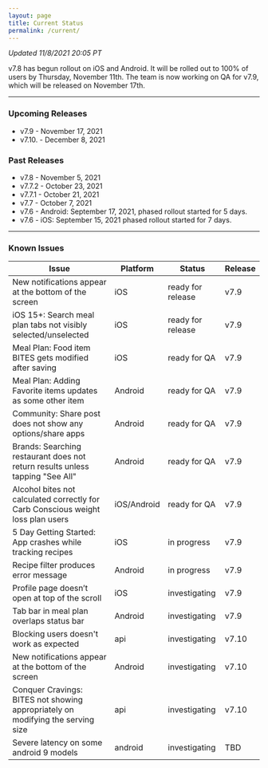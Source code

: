 ```yaml
---
layout: page
title: Current Status
permalink: /current/
---
```


_Updated 11/8/2021 20:05 PT_

v7.8 has begun rollout on iOS and Android. It will be rolled out to 100% of users by Thursday, November 11th. The team is now working on QA for v7.9, which will be released on November 17th.

***

### Upcoming Releases
- v7.9    - November 17, 2021
- v7.10.  - December 8, 2021
 
### Past Releases
- v7.8    - November 5, 2021
- v7.7.2  - October 23, 2021
- v7.7.1  - October 21, 2021
- v7.7    - October 7, 2021
- v7.6    - Android: September 17, 2021, phased rollout started for 5 days.
- v7.6    - iOS: September 15, 2021 phased rollout started for 7 days.

***

### Known Issues

|Issue                          |Platform   | Status    | Release           |
| ---                           | ---       | ---       | ---               |
|New notifications appear at the bottom of the screen |iOS|ready for release| v7.9|
|iOS 15+: Search meal plan tabs not visibly selected/unselected |iOS|ready for release| v7.9|
|Meal Plan: Food item BITES gets modified after saving|iOS|ready for QA| v7.9|
|Meal Plan: Adding Favorite items updates as some other item|Android|ready for QA| v7.9|
|Community: Share post does not show any options/share apps|Android|ready for QA| v7.9|
|Brands: Searching restaurant does not return results unless tapping "See All"|Android|ready for QA| v7.9|
|Alcohol bites not calculated correctly for Carb Conscious weight loss plan users |iOS/Android|ready for QA| v7.9|
|5 Day Getting Started: App crashes while tracking recipes |iOS|in progress| v7.9|
|Recipe filter produces error message |Android|in progress| v7.9|
|Profile page doesn’t open at top of the scroll |iOS|investigating| v7.9|
|Tab bar in meal plan overlaps status bar |Android|investigating| v7.9|
|Blocking users doesn't work as expected|api|investigating| v7.10|
|New notifications appear at the bottom of the screen |Android|investigating| v7.10|
|Conquer Cravings: BITES not showing appropriately on modifying the serving size|api|investigating| v7.10|
|Severe latency on some android 9 models|android|investigating| TBD|
